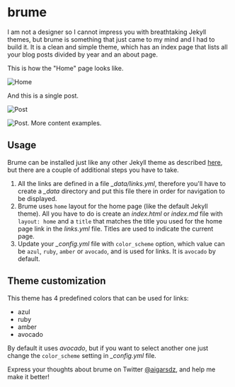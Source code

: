 # brume

I am not a designer so I cannot impress you with breathtaking Jekyll themes, but brume is something that just came to my mind and I had to build it. It is a clean and simple theme, which has an index page that lists all your blog posts divided by year and an about page.

This is how the "Home" page looks like.

![Home](https://raw.githubusercontent.com/aigarsdz/brume/master/screenshots/home.png)

And this is a single post.

![Post](https://raw.githubusercontent.com/aigarsdz/brume/master/screenshots/post_1.png)

![Post. More content examples.](https://raw.githubusercontent.com/aigarsdz/brume/master/screenshots/post_2.png)

## Usage

Brume can be installed just like any other Jekyll theme as described [here](https://jekyllrb.com/docs/themes/#installing-a-theme),
but there are a couple of additional steps you have to take.

1. All the links are defined in a file *_data/links.yml*, therefore you'll have to create a *_data*
directory and put this file there in order for navigation to be displayed.
2. Brume uses `home` layout for the home page (like the default Jekyll theme). All you have to do
is create an *index.html* or *index.md* file with `layout: home` and a `title` that matches
the title you used for the home page link in the *links.yml* file. Titles are used to indicate
the current page.
3. Update your *_config.yml* file with `color_scheme` option, which value can be `azul`, `ruby`, `amber` or `avocado`,
and is used for links. It is `avocado` by default.

## Theme customization

This theme has 4 predefined colors that can be used for links:

- azul
- ruby
- amber
- avocado

By default it uses *avocado*, but if you want to select another one just change the `color_scheme` setting in
*_config.yml* file.

Express your thoughts about brume on Twitter [@aigarsdz](http://twitter.com/aigarsdz), and help me make it better!
